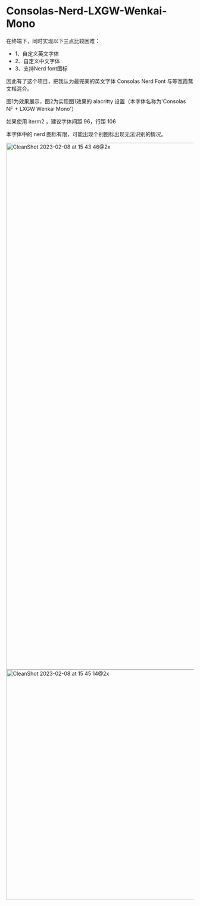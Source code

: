 # Consolas-Nerd-LXGW-Wenkai-Mono

在终端下，同时实现以下三点比较困难：

- 1、自定义英文字体
- 2、自定义中文字体
- 3、支持Nerd font图标

因此有了这个项目，把我认为最完美的英文字体 Consolas Nerd Font 与等宽霞鹜文楷混合。

图1为效果展示，图2为实现图1效果的 alacritty 设置（本字体名称为'Consolas NF + LXGW Wenkai Mono'）

如果使用 iterm2 ，建议字体间距 96，行距 106

本字体中的 nerd 图标有限，可能出现个别图标出现无法识别的情况。

<img width="1413" alt="CleanShot 2023-02-08 at 15 43 46@2x" src="https://user-images.githubusercontent.com/90915827/217466041-ff954cec-669c-4eb3-864a-48f9fe06d661.png">
<img width="618" alt="CleanShot 2023-02-08 at 15 45 14@2x" src="https://user-images.githubusercontent.com/90915827/217466288-974388a9-b547-4f4d-9172-86d7679f0b6c.png">
